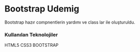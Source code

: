 <h1> Bootstrap Udemig</h1>

<P> Bootstrap hazır compnentlerin yardımı ve class lar ile oluşturuldu.</P>

<h3>Kullanılan Teknolojiler</h3>

<p>HTML5 CSS3 BOOTSTRAP</p>

<img src="/Udemig - Google Chrome 2023-02-04 17-37-37.gif" alt="">

<img src="/Udemig - Google Chrome 2023-02-04 17-38-10.gif" alt="">